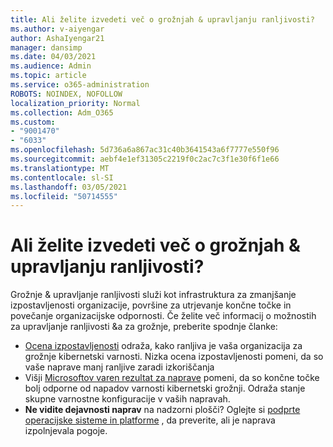 ```yaml
---
title: Ali želite izvedeti več o grožnjah & upravljanju ranljivosti?
ms.author: v-aiyengar
author: AshaIyengar21
manager: dansimp
ms.date: 04/03/2021
ms.audience: Admin
ms.topic: article
ms.service: o365-administration
ROBOTS: NOINDEX, NOFOLLOW
localization_priority: Normal
ms.collection: Adm_O365
ms.custom:
- "9001470"
- "6033"
ms.openlocfilehash: 5d736a6a867ac31c40b3641543a6f7777e550f96
ms.sourcegitcommit: aebf4e1ef31305c2219f0c2ac7c3f1e30f6f1e66
ms.translationtype: MT
ms.contentlocale: sl-SI
ms.lasthandoff: 03/05/2021
ms.locfileid: "50714555"
---
```

# <a name="need-to-know-more-on-threat--vulnerability-management"></a>Ali želite izvedeti več o grožnjah & upravljanju ranljivosti?

Grožnje & upravljanje ranljivosti služi kot infrastruktura za zmanjšanje izpostavljenosti organizacije, površine za utrjevanje končne točke in povečanje organizacijske odpornosti. Če želite več informacij o možnostih za upravljanje ranljivosti &a za grožnje, preberite spodnje članke:

- [Ocena izpostavljenosti](https://docs.microsoft.com/windows/security/threat-protection/microsoft-defender-atp/tvm-exposure-score) odraža, kako ranljiva je vaša organizacija za grožnje kibernetski varnosti. Nizka ocena izpostavljenosti pomeni, da so vaše naprave manj ranljive zaradi izkoriščanja
- Višji [Microsoftov varen rezultat za naprave](https://docs.microsoft.com/windows/security/threat-protection/microsoft-defender-atp/tvm-microsoft-secure-score-devices) pomeni, da so končne točke bolj odporne od napadov varnosti kibernetski grožnji. Odraža stanje skupne varnostne konfiguracije v vaših napravah.
- **Ne vidite dejavnosti naprav** na nadzorni plošči? Oglejte si [podprte operacijske sisteme in platforme](https://docs.microsoft.com/windows/security/threat-protection/microsoft-defender-atp/tvm-supported-os) , da preverite, ali je naprava izpolnjevala pogoje.

